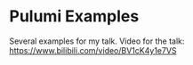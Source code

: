 # Pulumi Examples

Several examples for my talk. Video for the talk: https://www.bilibili.com/video/BV1cK4y1e7VS
